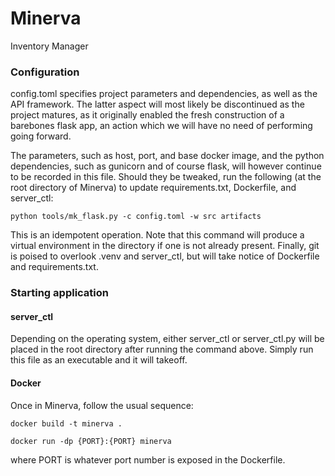 # Minerva
Inventory Manager

### Configuration
config.toml specifies project parameters and dependencies, as well as the API framework. The latter aspect will most likely be discontinued as the project matures, as it originally enabled the fresh construction of a barebones flask app, an action which we will have no need of performing going forward.

The parameters, such as host, port, and base docker image, and the python dependencies, such as gunicorn and of course flask, will however continue to be recorded in this file. Should they be tweaked, run the following (at the root directory of Minerva) to update requirements.txt, Dockerfile, and server_ctl:

`python tools/mk_flask.py -c config.toml -w src artifacts`

This is an idempotent operation. Note that this command will produce a virtual environment in the directory if one is not already present. Finally, git is poised to overlook .venv and server_ctl, but will take notice of Dockerfile and requirements.txt.

### Starting application
#### server_ctl
Depending on the operating system, either server_ctl or server_ctl.py will be placed in the root directory after running the command above. Simply run this file as an executable and it will takeoff.

#### Docker
Once in Minerva, follow the usual sequence:

`docker build -t minerva .`

`docker run -dp {PORT}:{PORT} minerva`

where PORT is whatever port number is exposed in the Dockerfile.
